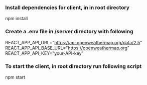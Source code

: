 ### Install dependencies for client, in in root directory

npm install

### Create a .env file in /server directory with following

REACT_APP_API_URL="https://api.openweathermap.org/data/2.5"
REACT_APP_API_BASE_URL="https://openweathermap.org"
REACT_APP_API_KEY="your-API-key"

### To start the client, in root directory run following script

npm start
